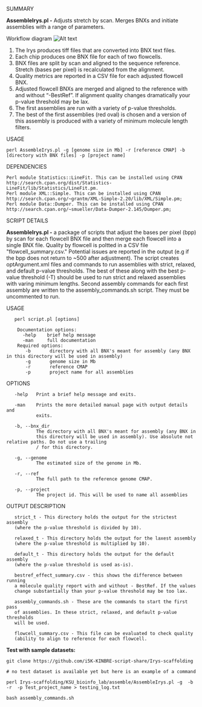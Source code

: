 SUMMARY

**AssembleIrys.pl -** Adjusts stretch by scan. Merges BNXs and initiate assemblies with a range of parameters.

Workflow diagram
![Alt text](https://raw.github.com/i5K-KINBRE-script-share/Irys-scaffolding/master/KSU_bioinfo_lab/assemble/bionano%20assembly%20workflow.png)

1) The Irys produces tiff files that are converted into BNX text files.
2) Each chip produces one BNX file for each of two flowcells.
3) BNX files are split by scan and aligned to the sequence reference. Stretch (bases per pixel) is recalculated from the alignment.
4) Quality metrics are reported in a CSV file for each adjusted flowcell BNX.
5) Adjusted flowcell BNXs are merged and aligned to the reference with and without “-BestRef”. If alignment quality changes dramatically your p-value threshold may be lax.
6) The first assemblies are run with a variety of p-value thresholds.
7) The best of the first assemblies (red oval) is chosen and a version of this assembly is produced with a variety of minimum molecule length filters.
    
USAGE
    
    perl AssembleIrys.pl -g [genome size in Mb] -r [reference CMAP] -b [directory with BNX files] -p [project name]
    
DEPENDENCIES

    Perl module Statistics::LineFit. This can be installed using CPAN http://search.cpan.org/dist/Statistics-LineFit/lib/Statistics/LineFit.pm.
    Perl module XML::Simple. This can be installed using CPAN http://search.cpan.org/~grantm/XML-Simple-2.20/lib/XML/Simple.pm;
    Perl module Data::Dumper. This can be installed using CPAN http://search.cpan.org/~smueller/Data-Dumper-2.145/Dumper.pm;

SCRIPT DETAILS

**AssembleIrys.pl -** a package of scripts that adjust the bases per pixel (bpp) by scan for each flowcell BNX file and then merge each flowcell into a single BNX file. Quality by flowcell is poltted in a CSV file "flowcell_summary.csv." Potential issues are reported in the output (e.g if the bpp does not return to ~500 after adjustment). The script creates optArgument.xml files and commands to run assemblies with strict, relaxed, and default p-value thresholds. The best of these along with the best p-value threshold (-T) should be used to run strict and relaxed assemblies with varing minimum lengths. Second assembly commands for each first assembly are written to the assembly_commands.sh script. They must be uncommented to run.

USAGE

       perl script.pl [options]

        Documentation options:
          -help    brief help message
          -man     full documentation
        Required options:
           -b       directory with all BNX's meant for assembly (any BNX in this directory will be used in assembly)
           -g       genome size in Mb
           -r       reference CMAP
           -p       project name for all assemblies

OPTIONS

       -help   Print a brief help message and exits.

       -man    Prints the more detailed manual page with output details and
               exits.

       -b, --bnx_dir
               The directory with all BNX's meant for assembly (any BNX in
               this directory will be used in assembly). Use absolute not relative paths. Do not use a trailing
               / for this directory.

       -g, --genome
               The estimated size of the genome in Mb.

       -r, --ref
               The full path to the reference genome CMAP.

       -p, --project
               The project id. This will be used to name all assemblies

OUTPUT DESCRIPTION

       strict_t - This directory holds the output for the strictest assembly
       (where the p-value threshold is divided by 10).

       relaxed_t - This directory holds the output for the laxest assembly
       (where the p-value threshold is multiplied by 10).

       default_t - This directory holds the output for the default assembly
       (where the p-value threshold is used as-is).

       bestref_effect_summary.csv - this shows the difference between running
       a molecule quality report with and without - BestRef. If the values
       change substantially than your p-value threshold may be too lax.

       assembly_commands.sh - These are the commands to start the first pass
       of assemblies. In these strict, relaxed, and default p-value thresholds
       will be used.

       flowcell_summary.csv - This file can be evaluated to check quality
       (ability to align to reference for each flowcell.

**Test with sample datasets:**

```
git clone https://github.com/i5K-KINBRE-script-share/Irys-scaffolding

# no test dataset is available yet but here is an example of a command

perl Irys-scaffolding/KSU_bioinfo_lab/assemble/AssembleIrys.pl -g  -b -r  -p Test_project_name > testing_log.txt

bash assembly_commands.sh
```
    
    
